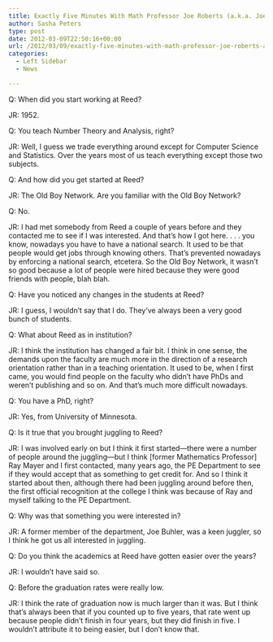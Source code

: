 ```yaml
---
title: Exactly Five Minutes With Math Professor Joe Roberts (a.k.a. Joe Bob)
author: Sasha Peters
type: post
date: 2012-03-09T22:50:16+00:00
url: /2012/03/09/exactly-five-minutes-with-math-professor-joe-roberts-a-k-a-joe-bob/
categories:
  - Left Sidebar
  - News

---
```

Q: When did you start working at Reed?

JR: 1952.

Q: You teach Number Theory and Analysis, right?

JR: Well, I guess we trade everything around except for Computer Science and Statistics. Over the years most of us teach everything except those two subjects.

Q: And how did you get started at Reed?

JR: The Old Boy Network. Are you familiar with the Old Boy Network?

Q: No.

JR: I had met somebody from Reed a couple of years before and they contacted me to see if I was interested. And that’s how I got here. . . . you know, nowadays you have to have a national search. It used to be that people would get jobs through knowing others. That’s prevented nowadays by enforcing a national search, etcetera. So the Old Boy Network, it wasn’t so good because a lot of people were hired because they were good friends with people, blah blah.

Q: Have you noticed any changes in the students at Reed?

JR: I guess, I wouldn’t say that I do. They’ve always been a very good bunch of students.

Q: What about Reed as in institution?

JR: I think the institution has changed a fair bit. I think in one sense, the demands upon the faculty are much more in the direction of a research orientation rather than in a teaching orientation. It used to be, when I first came, you would find people on the faculty who didn’t have PhDs and weren’t publishing and so on. And that’s much more difficult nowadays.

Q: You have a PhD, right?

JR: Yes, from University of Minnesota.

Q: Is it true that you brought juggling to Reed?

JR: I was involved early on but I think it first started—there were a number of people around the juggling—but I think [former Mathematics Professor] Ray Mayer and I first contacted, many years ago, the PE Department to see if they would accept that as something to get credit for. And so I think it started about then, although there had been juggling around before then, the first official recognition at the college I think was because of Ray and myself talking to the PE Department.

Q: Why was that something you were interested in?

JR: A former member of the department, Joe Buhler, was a keen juggler, so I think he got us all interested in juggling.

Q: Do you think the academics at Reed have gotten easier over the years?

JR: I wouldn’t have said so.

Q: Before the graduation rates were really low.

JR: I think the rate of graduation now is much larger than it was. But I think that’s always been that if you counted up to five years, that rate went up because people didn’t finish in four years, but they did finish in five. I wouldn’t attribute it to being easier, but I don’t know that.